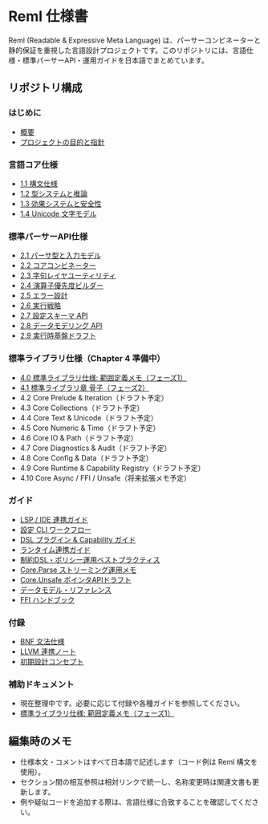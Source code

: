 # Reml 仕様書

Reml (Readable & Expressive Meta Language) は、パーサーコンビネーターと静的保証を重視した言語設計プロジェクトです。このリポジトリには、言語仕様・標準パーサーAPI・運用ガイドを日本語でまとめています。

## リポジトリ構成

### はじめに

- [概要](0-1-overview.md)
- [プロジェクトの目的と指針](0-2-project-purpose.md)

### 言語コア仕様

- [1.1 構文仕様](1-1-syntax.md)
- [1.2 型システムと推論](1-2-types-Inference.md)
- [1.3 効果システムと安全性](1-3-effects-safety.md)
- [1.4 Unicode 文字モデル](1-4-test-unicode-model.md)

### 標準パーサーAPI仕様

- [2.1 パーサ型と入力モデル](2-1-parser-type.md)
- [2.2 コアコンビネーター](2-2-core-combinator.md)
- [2.3 字句レイヤユーティリティ](2-3-lexer.md)
- [2.4 演算子優先度ビルダー](2-4-op-builder.md)
- [2.5 エラー設計](2-5-error.md)
- [2.6 実行戦略](2-6-execution-strategy.md)
- [2.7 設定スキーマ API](2-7-config.md)
- [2.8 データモデリング API](2-8-data.md)
- [2.9 実行時基盤ドラフト](2-9-runtime.md)

### 標準ライブラリ仕様（Chapter 4 準備中）

- [4.0 標準ライブラリ仕様: 範囲定義メモ（フェーズ1）](4-0-standard-library-scope.md)
- [4.1 標準ライブラリ章 骨子（フェーズ2）](4-1-standard-library-outline.md)
- 4.2 Core Prelude & Iteration（ドラフト予定）
- 4.3 Core Collections（ドラフト予定）
- 4.4 Core Text & Unicode（ドラフト予定）
- 4.5 Core Numeric & Time（ドラフト予定）
- 4.6 Core IO & Path（ドラフト予定）
- 4.7 Core Diagnostics & Audit（ドラフト予定）
- 4.8 Core Config & Data（ドラフト予定）
- 4.9 Core Runtime & Capability Registry（ドラフト予定）
- 4.10 Core Async / FFI / Unsafe（将来拡張メモ予定）

### ガイド

- [LSP / IDE 連携ガイド](guides/lsp-integration.md)
- [設定 CLI ワークフロー](guides/config-cli.md)
- [DSL プラグイン & Capability ガイド](guides/DSL-plugin.md)
- [ランタイム連携ガイド](guides/runtime-bridges.md)
- [制約DSL・ポリシー運用ベストプラクティス](guides/constraint-dsl-best-practices.md)
- [Core.Parse ストリーミング運用メモ](guides/core-parse-streaming.md)
- [Core.Unsafe ポインタAPIドラフト](guides/core-unsafe-ptr-api-draft.md)
- [データモデル・リファレンス](guides/data-model-reference.md)
- [FFI ハンドブック](guides/reml-ffi-handbook.md)

### 付録

- [BNF 文法仕様](3-1-bnf.md)
- [LLVM 連携ノート](a-jit.md)
- [初期設計コンセプト](b-first-idea.md)

### 補助ドキュメント

- 現在整理中です。必要に応じて付録や各種ガイドを参照してください。
- [標準ライブラリ仕様: 範囲定義メモ（フェーズ1）](4-0-standard-library-scope.md)

## 編集時のメモ

- 仕様本文・コメントはすべて日本語で記述します（コード例は Reml 構文を使用）。
- セクション間の相互参照は相対リンクで統一し、名称変更時は関連文書も更新します。
- 例や疑似コードを追加する際は、言語仕様に合致することを確認してください。
